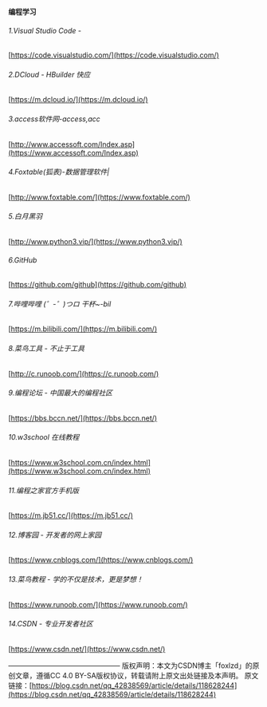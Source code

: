 **编程学习**  

###### 1.Visual Studio Code -

[https://code.visualstudio.com/](https://code.visualstudio.com/)

###### 2.DCloud - HBuilder 快应

[https://m.dcloud.io/](https://m.dcloud.io/)

###### 3.access软件网-access,acc

[http://www.accessoft.com/Index.asp](https://www.accessoft.com/Index.asp)

###### 4.Foxtable(狐表)-数据管理软件|

[http://www.foxtable.com/](https://www.foxtable.com/)

###### 5.白月黑羽

[http://www.python3.vip/](https://www.python3.vip/)

###### 6.GitHub

[https://github.com/github](https://github.com/github)

###### 7.哔哩哔哩 (゜-゜)つロ 干杯~-bil

[https://m.bilibili.com/](https://m.bilibili.com/)

###### 8.菜鸟工具 - 不止于工具

[http://c.runoob.com/](https://c.runoob.com/)

###### 9.编程论坛 - 中国最大的编程社区

[https://bbs.bccn.net/](https://bbs.bccn.net/)

###### 10.w3school 在线教程

[https://www.w3school.com.cn/index.html](https://www.w3school.com.cn/index.html)

###### 11.编程之家官方手机版

[https://m.jb51.cc/](https://m.jb51.cc/)

###### 12.博客园 - 开发者的网上家园

[https://www.cnblogs.com/](https://www.cnblogs.com/)

###### 13.菜鸟教程 - 学的不仅是技术，更是梦想！

[https://www.runoob.com/](https://www.runoob.com/)

###### 14.CSDN - 专业开发者社区

[https://www.csdn.net/](https://www.csdn.net/)

———————————————— 版权声明：本文为CSDN博主「foxlzd」的原创文章，遵循CC 4.0 BY-SA版权协议，转载请附上原文出处链接及本声明。 原文链接：[https://blog.csdn.net/qq_42838569/article/details/118628244](https://blog.csdn.net/qq_42838569/article/details/118628244)
